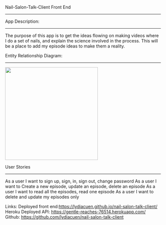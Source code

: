 Nail-Salon-Talk-Client Front End
_______________________________

App Description:
________________
The purpose of this app is to get the ideas flowing on making videos where I do a set of nails, and explain the science involved in the process. This will be a place to add my episode ideas to make them a reality. 

Entity Relationship Diagram:
___________

<img src="https://i.imgur.com/LMuL9gR.jpg" width="300">


User Stories
____________
As a user I want to sign up, sign, in, sign out, change password
As a user I want to Create a new episode, update an episode, delete an episode
As a user I want to read all the episodes, read one episode
As a user I want to delete and update my episodes only

Links: 
Deployed front end:https://lydiacuen.github.io/nail-salon-talk-client/
Heroku Deployed API: https://gentle-reaches-76514.herokuapp.com/
Github: https://github.com/lydiacuen/nail-salon-talk-client